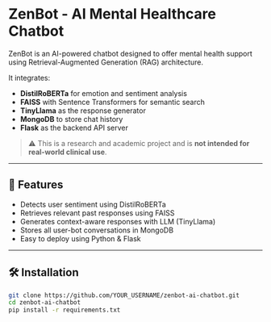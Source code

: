 # ZenBot - AI Mental Healthcare Chatbot

ZenBot is an AI-powered chatbot designed to offer mental health support using Retrieval-Augmented Generation (RAG) architecture.

It integrates:

- **DistilRoBERTa** for emotion and sentiment analysis  
- **FAISS** with Sentence Transformers for semantic search  
- **TinyLlama** as the response generator  
- **MongoDB** to store chat history  
- **Flask** as the backend API server  

> ⚠️ This is a research and academic project and is **not intended for real-world clinical use**.

---

## 🔧 Features

- Detects user sentiment using DistilRoBERTa
- Retrieves relevant past responses using FAISS
- Generates context-aware responses with LLM (TinyLlama)
- Stores all user-bot conversations in MongoDB
- Easy to deploy using Python & Flask

---

## 🛠️ Installation

```bash
git clone https://github.com/YOUR_USERNAME/zenbot-ai-chatbot.git
cd zenbot-ai-chatbot
pip install -r requirements.txt
